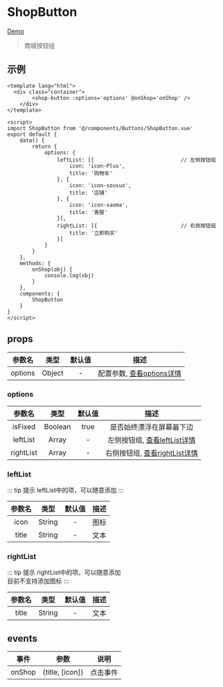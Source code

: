 # ShopButton
[Demo](http://watasi.gitee.io/infozx_api/dist/#/shopButton)
> 商城按钮组

## 示例
``` vue{8}
<template lang="html">
  <div class="container">
		<shop-button :options='options' @onShop='onShop' />
	</div>
</template>

<script>
import ShopButton from '@/components/Buttons/ShopButton.vue'
export default {
	data() {
		return {
			options: {
				leftList: [{							// 左侧按钮组
					icon: 'icon-Plus',
					title: '购物车'
				}, {
					icon: 'icon-sousuo',
					title: '店铺'
				}, {
					icon: 'icon-saoma',
					title: '客服'
				}],
				rightList: [{							// 右侧按钮组
					title: '立即购买'
				}]
			}
		}
	},
	methods: {
		onShop(obj) {
			console.log(obj)
		}
	},
	components: {
		ShopButton
	}
}
</script>
```
## props
|参数名|类型|默认值|描述|
|:---:|:---:|:---:|:---:|
|options|Object|-|配置参数, [查看options详情](#options)|

### options
|参数名|类型|默认值|描述|
|:---:|:---:|:---:|:---:|
|isFixed|Boolean|true|是否始终漂浮在屏幕最下边|
|leftList|Array|-|左侧按钮组, [查看leftList详情](#leftList)|
|rightList|Array|-|右侧按钮组, [查看rightList详情](#rightList)|

### leftList
::: tip 提示
leftList中的项，可以随意添加
:::

|参数名|类型|默认值|描述|
|:---:|:---:|:---:|:---:|
|icon|String|-|图标|
|title|String|-|文本|

### rightList
::: tip 提示
rightList中的项，可以随意添加 <br />
目前不支持添加图标
:::

|参数名|类型|默认值|描述|
|:---:|:---:|:---:|:---:|
|title|String|-|文本|

## events
|事件|参数|说明|
|:---:|:---:|:---:|
|onShop|{title, [icon]}|点击事件|
